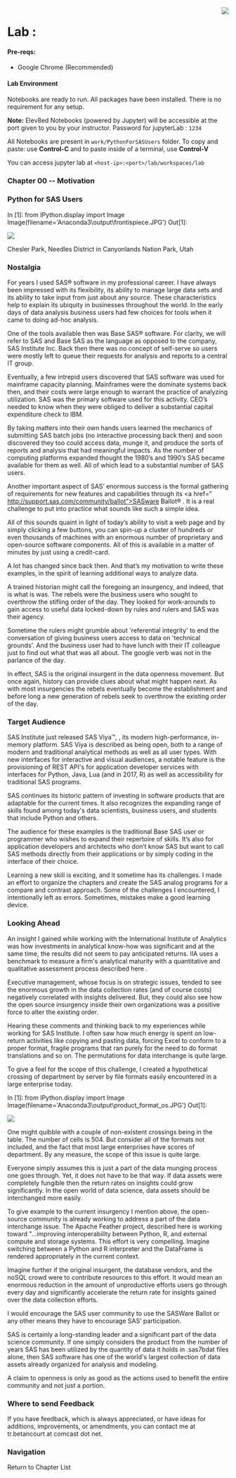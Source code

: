 <img align="right" src="../logo-small.png">

# Lab : 

#### Pre-reqs:
- Google Chrome (Recommended)

#### Lab Environment
Notebooks are ready to run. All packages have been installed. There is no requirement for any setup.

**Note:** Elev8ed Notebooks (powered by Jupyter) will be accessible at the port given to you by your instructor. Password for jupyterLab : `1234`

All Notebooks are present in `work/PythonForSASUsers` folder. To copy and paste: use **Control-C** and to paste inside of a terminal, use **Control-V**

You can access jupyter lab at `<host-ip>:<port>/lab/workspaces/lab`

### Chapter 00 -- Motivation
### Python for SAS Users
In [1]:
from IPython.display import Image
Image(filename='Anaconda3\\output\\frontispiece.JPG')
Out[1]:

![](.\images_0\1.jpg)

Chesler Park, Needles District in Canyonlands Nation Park, Utah

### Nostalgia
For years I used SAS® software in my professional career. I have always been impressed with its flexibility, its ability to manage large data sets and its ability to take input from just about any source. These characteristics help to explain its ubiquity in businesses throughout the world. In the early days of data analysis business users had few choices for tools when it came to doing ad-hoc analysis.

One of the tools available then was Base SAS® software. For clarity, we will refer to SAS and Base SAS as the language as opposed to the company, SAS Institute Inc. Back then there was no concept of self-serve so users were mostly left to queue their requests for analysis and reports to a central IT group.

Eventually, a few intrepid users discovered that SAS software was used for mainframe capacity planning. Mainframes were the dominate systems back then, and their costs were large enough to warrant the practice of analyzing utilization. SAS was the primary software used for this activity. CEO’s needed to know when they were obliged to deliver a substantial capital expenditure check to IBM.

By taking matters into their own hands users learned the mechanics of submitting SAS batch jobs (no interactive processing back then) and soon discovered they too could access data, munge it, and produce the sorts of reports and analysis that had meaningful impacts. As the number of computing platforms expanded thought the 1980’s and 1990’s SAS became available for them as well. All of which lead to a substantial number of SAS users.

Another important aspect of SAS’ enormous success is the formal gathering of requirements for new features and capabilities through its <a href=” http://support.sas.com/community/ballot”>SASware Ballot® </a>. It is a real challenge to put into practice what sounds like such a simple idea.

All of this sounds quaint in light of today’s ability to visit a web page and by simply clicking a few buttons, you can spin-up a cluster of hundreds or even thousands of machines with an enormous number of proprietary and open-source software components. All of this is available in a matter of minutes by just using a credit-card.

A lot has changed since back then. And that’s my motivation to write these examples, in the spirit of learning additional ways to analyze data.

A trained historian might call the foregoing an insurgency, and indeed, that is what is was. The rebels were the business users who sought to overthrow the stifling order of the day. They looked for work-arounds to gain access to useful data locked-down by rules and rulers and SAS was their agency.

Sometime the rulers might grumble about 'referential integrity' to end the conversation of giving business users access to data on 'technical grounds'. And the business user had to have lunch with their IT colleague just to find out what that was all about. The google verb was not in the parlance of the day.

In effect, SAS is the original insurgent in the data openness movement. But once again, history can provide clues about what might happen next. As with most insurgencies the rebels eventually become the establishment and before long a new generation of rebels seek to overthrow the existing order of the day.

### Target Audience
SAS Institute just released SAS Viya™, , its modern high-performance, in-memory platform. SAS Viya is described as being open, both to a range of modern and traditional analytical methods as well as all user types. With new interfaces for interactive and visual audiences, a notable feature is the provisioning of REST API's for application developer services with interfaces for Python, Java, Lua (and in 2017, R) as well as accessibility for traditional SAS programs.

SAS continues its historic pattern of investing in software products that are adaptable for the current times. It also recognizes the expanding range of skills found among today's data scientists, business users, and students that include Python and others.

The audience for these examples is the traditional Base SAS user or programmer who wishes to expand their repertoire of skills. It’s also for application developers and architects who don’t know SAS but want to call SAS methods directly from their applications or by simply coding in the interface of their choice.

Learning a new skill is exciting, and it sometime has its challenges. I made an effort to organize the chapters and create the SAS analog programs for a compare and contrast approach. Some of the challenges I encountered, I intentionally left as errors. Sometimes, mistakes make a good learning device.

### Looking Ahead
An insight I gained while working with the International Institute of Analytics was how investments in analytical know-how was significant and at the same time, the results did not seem to pay anticipated returns. IIA uses a benchmark to measure a firm's analytical maturity with a quantitative and qualitative assessment process described here .

Executive management, whose focus is on strategic issues, tended to see the enormous growth in the data collection rates (and of course costs) negatively correlated with insights delivered. But, they could also see how the open source insurgency inside their own organizations was a positive force to alter the existing order.

Hearing these comments and thinking back to my experiences while working for SAS Institute. I often saw how much energy is spent on low-return activities like copying and pasting data, forcing Excel to conform to a proper format, fragile programs that ran purely for the need to do format translations and so on. The permutations for data interchange is quite large.

To give a feel for the scope of this challenge, I created a hypothetical crossing of department by server by file formats easily encountered in a large enterprise today.

In [1]:
from IPython.display import Image
Image(filename='Anaconda3\\output\\product_format_os.JPG')
Out[1]:

![](.\images_0\2.jpg)

One might quibble with a couple of non-existent crossings being in the table. The number of cells is 504. But consider all of the formats not included, and the fact that most large enterprises have scores of department. By any measure, the scope of this issue is quite large.

Everyone simply assumes this is just a part of the data munging process one goes through. Yet, it does not have to be that way. If data assets were completely fungible then the return rates on insights could grow significantly. In the open world of data science, data assets should be interchanged more easily.

To give example to the current insurgency I mention above, the open-source community is already working to address a part of the data interchange issue. The Apache Feather project, described here is working toward "...improving interoperability between Python, R, and external compute and storage systems. This effort is very compelling. Imagine switching between a Python and R interpreter and the DataFrame is rendered appropriately in the current context.

Imagine further if the original insurgent, the database vendors, and the noSQL crowd were to contribute resources to this effort. It would mean an enormous reduction in the amount of unproductive efforts users go through every day and significantly accelerate the return rate for insights gained over the data collection efforts.

I would encourage the SAS user community to use the SASWare Ballot or any other means they have to encourage SAS’ participation.

SAS is certainly a long-standing leader and a significant part of the data science community. If one simply considers the product from the number of years SAS has been utilized by the quantity of data it holds in .sas7bdat files alone, then SAS software has one of the world's largest collection of data assets already organized for analysis and modeling.

A claim to openness is only as good as the actions used to benefit the entire community and not just a portion.

### Where to send Feedback
If you have feedback, which is always appreciated, or have ideas for additions, improvements, or amendments, you can contact me at tr.betancourt at comcast dot net.

### Navigation
Return to Chapter List
